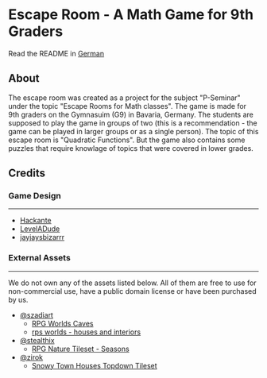 # Escape Room - A Math Game for 9th Graders
Read the README in [German](README.de.md)

## About
The escape room was created as a project for the subject "P-Seminar" under the topic "Escape Rooms for Math classes". The game is made for 9th graders on the Gymnasuim (G9) in Bavaria, Germany. The students are supposed to play the game in groups of two (this is a recommendation - the game can be played in larger groups or as a single person). The topic of this escape room is "Quadratic Functions". But the game also contains some puzzles that require knowlage of topics that were covered in lower grades. 

## Credits
### Game Design
---
- [Hackante](https://github.com/Hackante)
- [LevelADude](https://github.com/LevelADude)
- [jayjaysbizarrr](https://github.com/jayjaysbizarrr)

### External Assets
---
We do not own any of the assets listed below. All of them are free to use for non-commercial use, have a public domain license or have been purchased by us.
- [@szadiart](https://itch.io/profile/szadiart)
  - [RPG Worlds Caves](https://assetstore.unity.com/packages/2d/environments/rpg-worlds-caves-167274)
  - [rps worlds - houses and interiors](https://szadiart.itch.io/rpg-worlds-houses-and-interiors)
- [@stealthix](https://itch.io/profile/stealthix)
  - [RPG Nature Tileset - Seasons](https://stealthix.itch.io/rpg-nature-tileset)
- [@zirok](https://itch.io/profile/zirok)
  - [Snowy Town Houses Topdown Tileset](https://zirok.itch.io/topdown-snow-town-tilemap)
